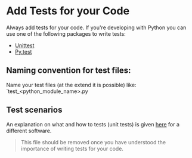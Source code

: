 # Add Tests for your Code

Always add tests for your code. If you're developing with Python you can use one of the following packages to write tests:

- [Unittest](https://docs.python.org/3/library/unittest.html)
- [Py.test](https://docs.pytest.org/)

## Naming convention for test files:

Name your test files (at the extend it is possible) like: `test_<python_module_name>.py

## Test scenarios

An explanation on what and how to tests (unit tests) is given [here](https://aeolis.readthedocs.io/en/latest/developer/unit-testing.html) for a different software.

> This file should be removed once you have understood the importance of writing tests for your code.